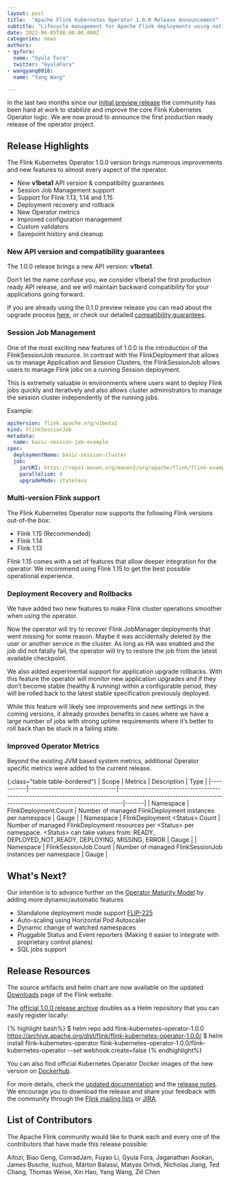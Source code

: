 ```yaml
---
layout: post
title:  "Apache Flink Kubernetes Operator 1.0.0 Release Announcement"
subtitle: "Lifecycle management for Apache Flink deployments using native Kubernetes tooling"
date: 2022-06-05T08:00:00.000Z
categories: news
authors:
- gyfora:
  name: "Gyula Fora"
  twitter: "GyulaFora"
- wangyang0918:
  name: "Yang Wang"

---
```


In the last two months since our [initial preview release](https://flink.apache.org/news/2022/04/03/release-kubernetes-operator-0.1.0.html) the community has been hard at work to stabilize and improve the core Flink Kubernetes Operator logic.
We are now proud to announce the first production ready release of the operator project.

## Release Highlights

The Flink Kubernetes Operator 1.0.0 version brings numerous improvements and new features to almost every aspect of the operator.

 * New **v1beta1** API version & compatibility guarantees
 * Session Job Management support
 * Support for Flink 1.13, 1.14 and 1.15
 * Deployment recovery and rollback
 * New Operator metrics
 * Improved configuration management
 * Custom validators
 * Savepoint history and cleanup

### New API version and compatibility guarantees

The 1.0.0 release brings a new API version: **v1beta1**.

Don’t let the name confuse you, we consider v1beta1 the first production ready API release, and we will maintain backward compatibility for your applications going forward.

If you are already using the 0.1.0 preview release you can read about the upgrade process [here](https://nightlies.apache.org/flink/flink-kubernetes-operator-docs-release-1.0/docs/operations/upgrade/#upgrading-from-v1alpha1---v1beta1), or check our detailed [compatibility guarantees](https://nightlies.apache.org/flink/flink-kubernetes-operator-docs-release-1.0/docs/operations/compatibility/).

### Session Job Management

One of the most exciting new features of 1.0.0 is the introduction of the FlinkSessionJob resource. In contrast with the FlinkDeployment that allows us to manage Application and Session Clusters, the FlinkSessionJob allows users to manage Flink jobs on a running Session deployment.

This is extremely valuable in environments where users want to deploy Flink jobs quickly and iteratively and also allows cluster administrators to manage the session cluster independently of the running jobs.

Example:

```yaml
apiVersion: flink.apache.org/v1beta1
kind: FlinkSessionJob
metadata:
  name: basic-session-job-example
spec:
  deploymentName: basic-session-cluster
  job:
    jarURI: https://repo1.maven.org/maven2/org/apache/flink/flink-examples-streaming_2.12/1.15.0/flink-examples-streaming_2.12-1.15.0-TopSpeedWindowing.jar
    parallelism: 4
    upgradeMode: stateless
```

### Multi-version Flink support

The Flink Kubernetes Operator now supports the following Flink versions out-of-the box:

 * Flink 1.15 (Recommended)
 * Flink 1.14
 * Flink 1.13

Flink 1.15 comes with a set of features that allow deeper integration for the operator. We recommend using Flink 1.15 to get the best possible operational experience.

### Deployment Recovery and Rollbacks

We have added two new features to make Flink cluster operations smoother when using the operator.

Now the operator will try to recover Flink JobManager deployments that went missing for some reason. Maybe it was accidentally deleted by the user or another service in the cluster. As long as HA was enabled and the job did not fatally fail, the operator will try to restore the job from the latest available checkpoint.

We also added experimental support for application upgrade rollbacks. With this feature the operator will monitor new application upgrades and if they don’t become stable (healthy & running) within a configurable period, they will be rolled back to the latest stable specification previously deployed.

While this feature will likely see improvements and new settings in the coming versions, it already provides benefits in cases where we have a large number of jobs with strong uptime requirements where it’s better to roll back than be stuck in a failing state.

### Improved Operator Metrics

Beyond the existing JVM based system metrics, additional Operator specific metrics were added to the current release.

{:class="table table-bordered"}
| Scope     | Metrics                        | Description                                                                                                                                                 | Type  |
|-----------|--------------------------------|-------------------------------------------------------------------------------------------------------------------------------------------------------------|-------|
| Namespace | FlinkDeployment.Count          | Number of managed FlinkDeployment instances per namespace                                                                                                   | Gauge |
| Namespace | FlinkDeployment.&lt;Status&gt;.Count | Number of managed FlinkDeployment resources per &lt;Status&gt; per namespace. &lt;Status&gt; can take values from: READY, DEPLOYED_NOT_READY, DEPLOYING, MISSING, ERROR | Gauge |
| Namespace | FlinkSessionJob.Count          | Number of managed FlinkSessionJob instances per namespace                                                                                                   | Gauge |

## What's Next?

Our intention is to advance further on the [Operator Maturity Model](https://operatorframework.io/operator-capabilities/) by adding more dynamic/automatic features

 * Standalone deployment mode support [FLIP-225](https://cwiki.apache.org/confluence/display/FLINK/FLIP-225%3A+Implement+standalone+mode+support+in+the+kubernetes+operator)
 * Auto-scaling using Horizontal Pod Autoscaler
 * Dynamic change of watched namespaces
 * Pluggable Status and Event reporters (Making it easier to integrate with proprietary control planes)
 * SQL jobs support

## Release Resources

The source artifacts and helm chart are now available on the updated [Downloads](https://flink.apache.org/downloads.html)
page of the Flink website.

The [official 1.0.0 release archive](https://archive.apache.org/dist/flink/flink-kubernetes-operator-1.0.0/) doubles as a Helm repository that you can easily register locally:

{% highlight bash%}
$ helm repo add flink-kubernetes-operator-1.0.0 https://archive.apache.org/dist/flink/flink-kubernetes-operator-1.0.0/
$ helm install flink-kubernetes-operator flink-kubernetes-operator-1.0.0/flink-kubernetes-operator --set webhook.create=false
{% endhighlight%}

You can also find official Kubernetes Operator Docker images of the new version on [Dockerhub](https://hub.docker.com/r/apache/flink-kubernetes-operator).

For more details, check the [updated documentation]({{site.DOCS_BASE_URL}}flink-kubernetes-operator-docs-release-1.0/) and the
[release notes](https://issues.apache.org/jira/secure/ReleaseNote.jspa?projectId=12315522&version=12351500).
We encourage you to download the release and share your feedback with the community through the [Flink mailing lists](https://flink.apache.org/community.html#mailing-lists)
or [JIRA](https://issues.apache.org/jira/issues/?jql=project%20%3D%20FLINK%20AND%20component%20%3D%20%22Kubernetes%20Operator%22).

## List of Contributors

The Apache Flink community would like to thank each and every one of the contributors that have made this release possible:

Aitozi, Biao Geng, ConradJam, Fuyao Li, Gyula Fora, Jaganathan Asokan, James Busche, liuzhuo, Márton Balassi, Matyas Orhidi, Nicholas Jiang, Ted Chang, Thomas Weise, Xin Hao, Yang Wang, Zili Chen
